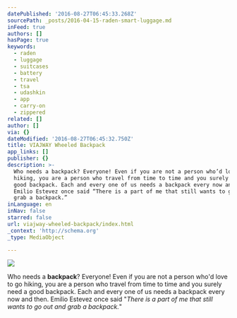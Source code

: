 ```yaml
---
datePublished: '2016-08-27T06:45:33.268Z'
sourcePath: _posts/2016-04-15-raden-smart-luggage.md
inFeed: true
authors: []
hasPage: true
keywords:
  - raden
  - luggage
  - suitcases
  - battery
  - travel
  - tsa
  - udashkin
  - app
  - carry-on
  - zippered
related: []
author: []
via: {}
dateModified: '2016-08-27T06:45:32.750Z'
title: VIAJWAY Wheeled Backpack
app_links: []
publisher: {}
description: >-
  Who needs a backpack? Everyone! Even if you are not a person who’d love to go
  hiking, you are a person who travel from time to time and you surely need a
  good backpack. Each and every one of us needs a backpack every now and then.
  Emilio Estevez once said “There is a part of me that still wants to go out and
  grab a backpack.”
inLanguage: en
inNav: false
starred: false
url: viajway-wheeled-backpack/index.html
_context: 'http://schema.org'
_type: MediaObject

---
```

![](https://the-grid-user-content.s3-us-west-2.amazonaws.com/10b84f2f-80a7-48dd-98c2-3c85eb4a6a8b.png)

Who needs a **backpack**? Everyone! Even if you are not a person who'd love to go hiking, you are a person who travel from time to time and you surely need a good backpack. Each and every one of us needs a backpack every now and then. Emilio Estevez once said "_There is a part of me that still wants to go out and grab a backpack._"